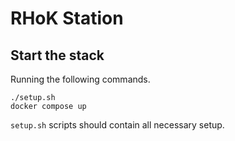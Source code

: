 # RHoK Station

## Start the stack
Running the following commands.

```
./setup.sh
docker compose up
```

`setup.sh` scripts should contain all necessary setup.

